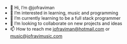 - 👋 Hi, I’m @jofraviman
- 👀 I’m interested in learning, music and programming
- 🌱 I’m currently learning to be a full stack programmer
- 💞️ I’m looking to collaborate on new projects and ideas
- 📫 How to reach me jofraviman@hotmail.com or music@jofravimusic.com

<!---
jofraviman/jofraviman is a ✨ special ✨ repository because its `README.md` (this file) appears on your GitHub profile.
You can click the Preview link to take a look at your changes.
--->
